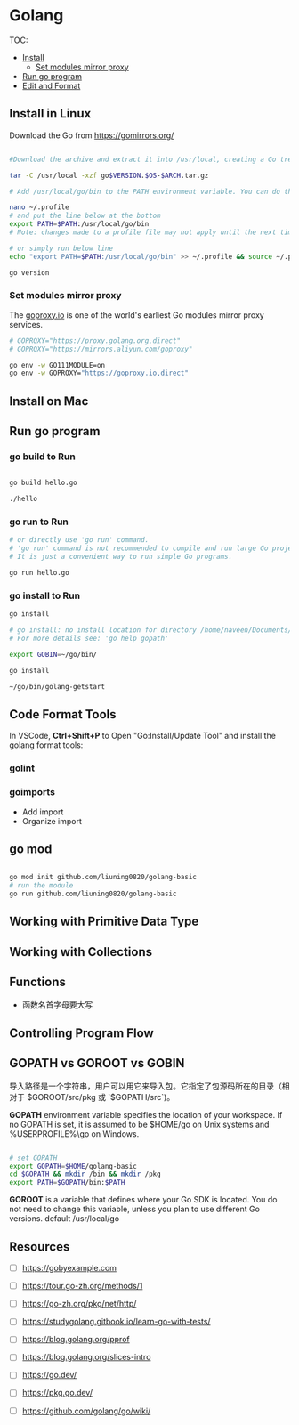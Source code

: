 # Golang

TOC:

- [Install](#install-in-linux)
  - [Set modules mirror proxy](#set-modules-mirror-proxy)
- [Run go program](#run-go-program)
- [Edit and Format](#code-format-tools)

## Install in Linux

Download the Go from <https://gomirrors.org/>

```sh

#Download the archive and extract it into /usr/local, creating a Go tree in /usr/local/go. For example:

tar -C /usr/local -xzf go$VERSION.$OS-$ARCH.tar.gz

# Add /usr/local/go/bin to the PATH environment variable. You can do this by adding this line to your /etc/profile (for a system-wide installation) or $HOME/.profile:

nano ~/.profile
# and put the line below at the bottom
export PATH=$PATH:/usr/local/go/bin
# Note: changes made to a profile file may not apply until the next time you log into your computer. To apply the changes immediately, just run the shell commands directly or execute them from the profile using a command such as source $HOME/.profile.

# or simply run below line
echo "export PATH=$PATH:/usr/local/go/bin" >> ~/.profile && source ~/.profile

go version

```

### Set modules mirror proxy

The [goproxy.io](https://goproxy.io/) is one of the world's earliest Go modules mirror proxy services.

```sh
# GOPROXY="https://proxy.golang.org,direct"
# GOPROXY="https://mirrors.aliyun.com/goproxy"

go env -w GO111MODULE=on
go env -w GOPROXY="https://goproxy.io,direct"

```

## Install on Mac

## Run go program

### go build to Run

```sh

go build hello.go

./hello


```

### go run to Run

```sh
# or directly use 'go run' command.
# 'go run' command is not recommended to compile and run large Go projects.
# It is just a convenient way to run simple Go programs.

go run hello.go 

```

### go install to Run

```sh
go install  

# go install: no install location for directory /home/naveen/Documents/learngo outside GOPATH  
# For more details see: 'go help gopath'

export GOBIN=~/go/bin/

go install

~/go/bin/golang-getstart

```


## Code Format Tools

In VSCode, **Ctrl+Shift+P** to Open "Go:Install/Update Tool" and install the golang format tools:

### golint
### goimports

- Add import
- Organize import 

## go mod

```sh

go mod init github.com/liuning0820/golang-basic
# run the module
go run github.com/liuning0820/golang-basic

```


## Working with Primitive Data Type

## Working with Collections

## Functions

- 函数名首字母要大写

## Controlling Program Flow

## GOPATH vs GOROOT vs GOBIN

导入路径是一个字符串，用户可以用它来导入包。它指定了包源码所在的目录（相对于 $GOROOT/src/pkg 或 `$GOPATH/src`)。

**GOPATH** environment variable specifies the location of your workspace.
If no GOPATH is set, it is assumed to be $HOME/go on Unix systems and %USERPROFILE%\go on Windows.

```sh

# set GOPATH
export GOPATH=$HOME/golang-basic
cd $GOPATH && mkdir /bin && mkdir /pkg
export PATH=$GOPATH/bin:$PATH

```

**GOROOT** is a variable that defines where your Go SDK is located. You do not need to change this variable, unless you plan to use different Go versions. default /usr/local/go

## Resources

- [ ] <https://gobyexample.com>

- [ ] https://tour.go-zh.org/methods/1

- [ ] https://go-zh.org/pkg/net/http/

- [ ] <https://studygolang.gitbook.io/learn-go-with-tests/>

- [ ] <https://blog.golang.org/pprof>
- [ ] <https://blog.golang.org/slices-intro>

- [ ] <https://go.dev/>

- [ ] <https://pkg.go.dev/>

- [ ] <https://github.com/golang/go/wiki/>
